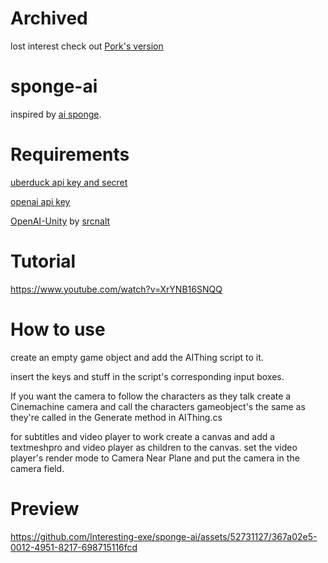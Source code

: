 # Archived
lost interest check out [Pork's version](https://github.com/PorkDevMode/AiSponge)

# sponge-ai
inspired by [ai sponge](https://www.youtube.com/watch?v=b4cJjkI5uGw).

# Requirements
[uberduck api key and secret](http://uberduck.ai)

[openai api key](https://platform.openai.com/account/api-keys)

[OpenAI-Unity](https://github.com/srcnalt/OpenAI-Unity/releases/tag/v0.1.13) by [srcnalt](https://github.com/srcnalt)

# Tutorial
https://www.youtube.com/watch?v=XrYNB16SNQQ

# How to use
create an empty game object and add the AIThing script to it.

insert the keys and stuff in the script's corresponding input boxes.

If you want the camera to follow the characters as they talk create a Cinemachine camera and call the characters gameobject's the same as they're called in the Generate method in AIThing.cs

for subtitles and video player to work create a canvas and add a textmeshpro and video player as children to the canvas. set the video player's render mode to Camera Near Plane and put the camera in the camera field.

# Preview




https://github.com/Interesting-exe/sponge-ai/assets/52731127/367a02e5-0012-4951-8217-698715116fcd

